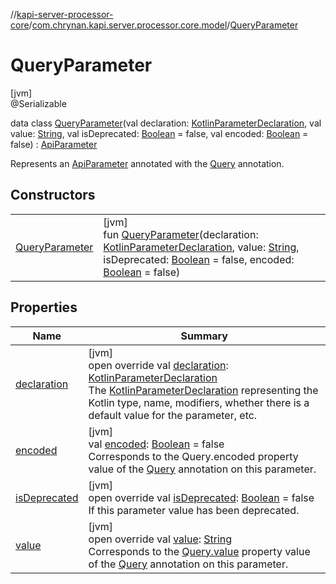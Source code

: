 //[kapi-server-processor-core](../../../index.md)/[com.chrynan.kapi.server.processor.core.model](../index.md)/[QueryParameter](index.md)

# QueryParameter

[jvm]\
@Serializable

data class [QueryParameter](index.md)(val declaration: [KotlinParameterDeclaration](../-kotlin-parameter-declaration/index.md), val value: [String](https://kotlinlang.org/api/latest/jvm/stdlib/kotlin/-string/index.html), val isDeprecated: [Boolean](https://kotlinlang.org/api/latest/jvm/stdlib/kotlin/-boolean/index.html) = false, val encoded: [Boolean](https://kotlinlang.org/api/latest/jvm/stdlib/kotlin/-boolean/index.html) = false) : [ApiParameter](../-api-parameter/index.md)

Represents an [ApiParameter](../-api-parameter/index.md) annotated with the [Query](../../../../kapi-server-core/kapi-server-core/com.chrynan.kapi.server.core.annotation/-query/index.md) annotation.

## Constructors

| | |
|---|---|
| [QueryParameter](-query-parameter.md) | [jvm]<br>fun [QueryParameter](-query-parameter.md)(declaration: [KotlinParameterDeclaration](../-kotlin-parameter-declaration/index.md), value: [String](https://kotlinlang.org/api/latest/jvm/stdlib/kotlin/-string/index.html), isDeprecated: [Boolean](https://kotlinlang.org/api/latest/jvm/stdlib/kotlin/-boolean/index.html) = false, encoded: [Boolean](https://kotlinlang.org/api/latest/jvm/stdlib/kotlin/-boolean/index.html) = false) |

## Properties

| Name | Summary |
|---|---|
| [declaration](declaration.md) | [jvm]<br>open override val [declaration](declaration.md): [KotlinParameterDeclaration](../-kotlin-parameter-declaration/index.md)<br>The [KotlinParameterDeclaration](../-kotlin-parameter-declaration/index.md) representing the Kotlin type, name, modifiers, whether there is a default value for the parameter, etc. |
| [encoded](encoded.md) | [jvm]<br>val [encoded](encoded.md): [Boolean](https://kotlinlang.org/api/latest/jvm/stdlib/kotlin/-boolean/index.html) = false<br>Corresponds to the Query.encoded property value of the [Query](../../../../kapi-server-core/kapi-server-core/com.chrynan.kapi.server.core.annotation/-query/index.md) annotation on this parameter. |
| [isDeprecated](is-deprecated.md) | [jvm]<br>open override val [isDeprecated](is-deprecated.md): [Boolean](https://kotlinlang.org/api/latest/jvm/stdlib/kotlin/-boolean/index.html) = false<br>If this parameter value has been deprecated. |
| [value](value.md) | [jvm]<br>open override val [value](value.md): [String](https://kotlinlang.org/api/latest/jvm/stdlib/kotlin/-string/index.html)<br>Corresponds to the [Query.value](../../../../kapi-server-core/kapi-server-core/com.chrynan.kapi.server.core.annotation/-query/value.md) property value of the [Query](../../../../kapi-server-core/kapi-server-core/com.chrynan.kapi.server.core.annotation/-query/index.md) annotation on this parameter. |
